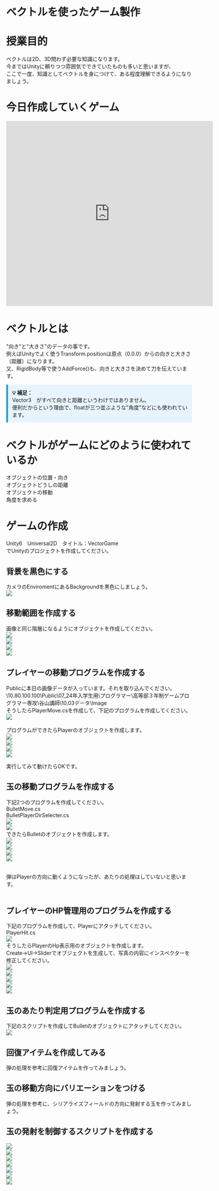 # ベクトルを使ったゲーム製作

# 授業目的
ベクトルは2D、3D問わず必要な知識になります。<br>
今まではUnityに頼りつつ雰囲気でできていたものも多いと思いますが、<br>
ここで一度、知識としてベクトルを身につけて、ある程度理解できるようになりましょう。<br>

# 今日作成していくゲーム
<!-- 動画 -->
<iframe width="560" height="500" src="https://www.youtube.com/embed/xXXEHgmp0O4?si=ouNIdFQE6UhvttYo" title="YouTube video player" frameborder="0" allow="accelerometer; autoplay; clipboard-write; encrypted-media; gyroscope; picture-in-picture; web-share" referrerpolicy="strict-origin-when-cross-origin" allowfullscreen></iframe>

# ベクトルとは
"向き"と"大きさ"のデータの事です。<br>
例えばUnityでよく使うTransform.positionは原点（0.0.0）からの向きと大きさ（距離）になります。<br>
又、RigidBody等で使うAddForce()も、向きと大きさを決めて力を伝えています。<br>

<div style="border-left: 5px solid #2d9cdb; background: #e8f4fd; padding: 0.8em; margin: 1em 0;">
  <strong>💡 補足：</strong><br>
  Vector3　がすべて向きと距離というわけではありません。<br>
  便利だからという理由で、floatが三つ並ぶような"角度"などにも使われています。<br>
</div>

# ベクトルがゲームにどのように使われているか
オブジェクトの位置・向き<br>
オブジェクトどうしの距離<br>
オブジェクトの移動<br>
角度を求める<br>

# ゲームの作成
Unity6　Universal2D　タイトル：VectorGame <br>
でUnityのプロジェクトを作成してください。<br>

## 背景を黒色にする
カメラのEnviromentにあるBackgroundを黒色にしましょう。<br>
<img src="Image/HighSchool_2024/VectorCameraSetting.png"><br>

## 移動範囲を作成する
画像と同じ階層になるようにオブジェクトを作成してください。<br>
<img src="Image/HighSchool_2024/AreaHieralky.png"><br>
<img src="Image/HighSchool_2024/AreaIns.png"><br>
<img src="Image/HighSchool_2024/FrameIns.png"><br>
<img src="Image/HighSchool_2024/InnerIns.png"><br>

## プレイヤーの移動プログラムを作成する
Publicに本日の画像データが入っています。それを取り込んでください。<br>
\\10.80.100.100\Public\07_24年入学生用\プログラマー\高等部３年制ゲームプログラマー専攻\谷山講師\10.03データ\Image<br>
そうしたらPlayerMove.csを作成して、下記のプログラムを作成してください。<br>
<img src="Image/HighSchool_2024/PlayerMove.png"><br>
<br>
プログラムができたらPlayerのオブジェクトを作成します。<br>
<img src="Image/HighSchool_2024/PlayerHie.png" ><br>
<img src="Image/HighSchool_2024/PlayerIns.png" ><br>
<img src="Image/HighSchool_2024/PlayerViewIns.png"><br>
<img src="Image/HighSchool_2024/PlayerScene.png"><br>

実行してみて動けたらOKです。<br>

## 玉の移動プログラムを作成する
下記2つのプログラムを作成してください。<br>
BulletMove.cs<br>
BulletPlayerDirSelecter.cs<br>
<img src="Image/HighSchool_2024/BulletMove.png"><br>
<img src="Image/HighSchool_2024/BulletPlayerMoveDirSelector.png"><br>
できたらBulletのオブジェクトを作成します。<br>
<img src="Image/HighSchool_2024/BulletPlayerDirHie.png"><br>
<img src="Image/HighSchool_2024/BulletPlayerDirIns.png"><br>
<img src="Image/HighSchool_2024/BulletPlayerDirView.png"><br>
<img src="Image/HighSchool_2024/BulletPlayerDirScene.png"><br>

<br>
弾はPlayerの方向に動くようになったが、あたりの処理はしていないと思います。<br>
<br>

## プレイヤーのHP管理用のプログラムを作成する
下記のプログラムを作成して、Playerにアタッチしてください。<br>
PlayerHit.cs<br>
<img src="Image/HighSchool_2024/PlayerHit.png"><br>
そうしたらPlayerのHp表示用のオブジェクトを作成します。<br>
Create→UI→Sliderでオブジェクトを生成して、写真の内容にインスペクターを修正してください。<br>
<img src="Image/HighSchool_2024/SliderHie.png"><br>
<img src="Image/HighSchool_2024/SliderBackgournd.png"><br>
<img src="Image/HighSchool_2024/SliderFillArea.png"><br>
<img src="Image/HighSchool_2024/SliderFill.png"><br>
<img src="Image/HighSchool_2024/PlayerHitIns.png"><br>

## 玉のあたり判定用プログラムを作成する
下記のスクリプトを作成してBulletのオブジェクトにアタッチしてください。<br>
<img src="Image/HighSchool_2024/BulletHit.png"><br>

## 回復アイテムを作成してみる
弾の処理を参考に回復アイテムを作ってみましょう。<br>

## 玉の移動方向にバリエーションをつける
弾の処理を参考に、シリアライズフィールドの方向に発射する玉を作ってみましょう。<br>

## 玉の発射を制御するスクリプトを作成する
<img src="Image/HighSchool_2024/EnemyAttack0.png"><br>
<img src="Image/HighSchool_2024/EnemyAttack1.png"><br>
<img src="Image/HighSchool_2024/EnemyAttack2.png"><br>
<img src="Image/HighSchool_2024/EnemyAttack3.png"><br>
<img src="Image/HighSchool_2024/EnemyAttack4.png"><br>
<img src="Image/HighSchool_2024/EnemyAttack5.png"><br>
<img src="Image/HighSchool_2024/EnemyAttack6.png"><br>